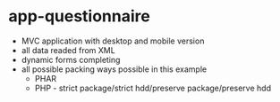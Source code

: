 # app-questionnaire
- MVC application with desktop and mobile version
- all data readed from XML
- dynamic forms completing
- all possible packing ways possible in this example
	- PHAR
	- PHP - strict package/strict hdd/preserve package/preserve hdd
